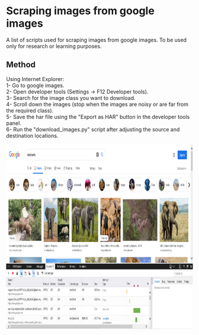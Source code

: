 # Scraping images from google images
A list of scripts used for scraping images from google images.
To be used only for research or learning purposes.

## Method
Using Internet Explorer:   
1- Go to google images.  
2- Open developer tools (Settings -> F12 Developer tools).  
3- Search for the image class you want to download.  
4- Scroll down the images (stop when the images are noisy or are far from the required class).  
5- Save the har file using the "Export as HAR" button in the developer tools panel.  
6- Run the "download_images.py" script after adjusting the source and destination locations.  

<p align="center">
  <img width="1000" height="500" src="https://github.com/MarounHaddad/Scraping-images-from-google-images/blob/main/images/internet%20explorer%20example.PNG">
</p>
